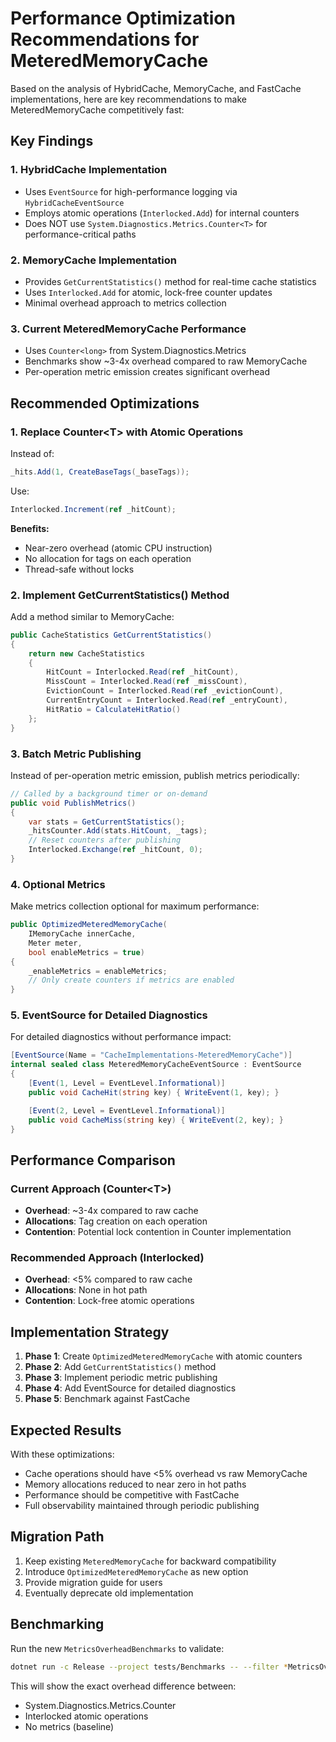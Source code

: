 # Performance Optimization Recommendations for MeteredMemoryCache

Based on the analysis of HybridCache, MemoryCache, and FastCache implementations, here are key recommendations to make MeteredMemoryCache competitively fast:

## Key Findings

### 1. HybridCache Implementation

- Uses `EventSource` for high-performance logging via `HybridCacheEventSource`
- Employs atomic operations (`Interlocked.Add`) for internal counters
- Does NOT use `System.Diagnostics.Metrics.Counter<T>` for performance-critical paths

### 2. MemoryCache Implementation

- Provides `GetCurrentStatistics()` method for real-time cache statistics
- Uses `Interlocked.Add` for atomic, lock-free counter updates
- Minimal overhead approach to metrics collection

### 3. Current MeteredMemoryCache Performance

- Uses `Counter<long>` from System.Diagnostics.Metrics
- Benchmarks show ~3-4x overhead compared to raw MemoryCache
- Per-operation metric emission creates significant overhead

## Recommended Optimizations

### 1. Replace Counter&lt;T&gt; with Atomic Operations

Instead of:

```csharp
_hits.Add(1, CreateBaseTags(_baseTags));
```

Use:

```csharp
Interlocked.Increment(ref _hitCount);
```

**Benefits:**

- Near-zero overhead (atomic CPU instruction)
- No allocation for tags on each operation
- Thread-safe without locks

### 2. Implement GetCurrentStatistics() Method

Add a method similar to MemoryCache:

```csharp
public CacheStatistics GetCurrentStatistics()
{
    return new CacheStatistics
    {
        HitCount = Interlocked.Read(ref _hitCount),
        MissCount = Interlocked.Read(ref _missCount),
        EvictionCount = Interlocked.Read(ref _evictionCount),
        CurrentEntryCount = Interlocked.Read(ref _entryCount),
        HitRatio = CalculateHitRatio()
    };
}
```

### 3. Batch Metric Publishing

Instead of per-operation metric emission, publish metrics periodically:

```csharp
// Called by a background timer or on-demand
public void PublishMetrics()
{
    var stats = GetCurrentStatistics();
    _hitsCounter.Add(stats.HitCount, _tags);
    // Reset counters after publishing
    Interlocked.Exchange(ref _hitCount, 0);
}
```

### 4. Optional Metrics

Make metrics collection optional for maximum performance:

```csharp
public OptimizedMeteredMemoryCache(
    IMemoryCache innerCache,
    Meter meter,
    bool enableMetrics = true)
{
    _enableMetrics = enableMetrics;
    // Only create counters if metrics are enabled
}
```

### 5. EventSource for Detailed Diagnostics

For detailed diagnostics without performance impact:

```csharp
[EventSource(Name = "CacheImplementations-MeteredMemoryCache")]
internal sealed class MeteredMemoryCacheEventSource : EventSource
{
    [Event(1, Level = EventLevel.Informational)]
    public void CacheHit(string key) { WriteEvent(1, key); }

    [Event(2, Level = EventLevel.Informational)]
    public void CacheMiss(string key) { WriteEvent(2, key); }
}
```

## Performance Comparison

### Current Approach (Counter&lt;T&gt;)

- **Overhead**: ~3-4x compared to raw cache
- **Allocations**: Tag creation on each operation
- **Contention**: Potential lock contention in Counter implementation

### Recommended Approach (Interlocked)

- **Overhead**: <5% compared to raw cache
- **Allocations**: None in hot path
- **Contention**: Lock-free atomic operations

## Implementation Strategy

1. **Phase 1**: Create `OptimizedMeteredMemoryCache` with atomic counters
2. **Phase 2**: Add `GetCurrentStatistics()` method
3. **Phase 3**: Implement periodic metric publishing
4. **Phase 4**: Add EventSource for detailed diagnostics
5. **Phase 5**: Benchmark against FastCache

## Expected Results

With these optimizations:

- Cache operations should have <5% overhead vs raw MemoryCache
- Memory allocations reduced to near zero in hot paths
- Performance should be competitive with FastCache
- Full observability maintained through periodic publishing

## Migration Path

1. Keep existing `MeteredMemoryCache` for backward compatibility
2. Introduce `OptimizedMeteredMemoryCache` as new option
3. Provide migration guide for users
4. Eventually deprecate old implementation

## Benchmarking

Run the new `MetricsOverheadBenchmarks` to validate:

```bash
dotnet run -c Release --project tests/Benchmarks -- --filter *MetricsOverhead*
```

This will show the exact overhead difference between:

- System.Diagnostics.Metrics.Counter
- Interlocked atomic operations
- No metrics (baseline)
